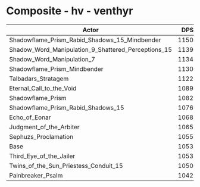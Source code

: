 # Composite - hv - venthyr
| Actor | DPS | Increase |
|---|:---:|:---:|
|Shadowflame_Prism_Rabid_Shadows_15_Mindbender|11501|9.17%|
|Shadow_Word_Manipulation_9_Shattered_Perceptions_15|11392|8.14%|
|Shadow_Word_Manipulation_7|11342|7.66%|
|Shadowflame_Prism_Mindbender|11307|7.33%|
|Talbadars_Stratagem|11223|6.53%|
|Eternal_Call_to_the_Void|10892|3.38%|
|Shadowflame_Prism|10825|2.76%|
|Shadowflame_Prism_Rabid_Shadows_15|10763|2.16%|
|Echo_of_Eonar|10681|1.38%|
|Judgment_of_the_Arbiter|10651|1.10%|
|Sephuzs_Proclamation|10552|0.16%|
|Base|10535|0.00%|
|Third_Eye_of_the_Jailer|10533|-0.02%|
|Twins_of_the_Sun_Priestess_Conduit_15|10501|-0.32%|
|Painbreaker_Psalm|10427|-1.03%|

